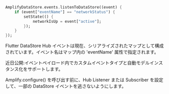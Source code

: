 ```dart
AmplifyDataStore.events.listenToDataStore((event) {
    if (event["eventName"] == "networkStatus") {
        setState(() {
            networkIsUp = event["active"];
        });
    }
});
```

<amplify-callout>

Flutter DataStore Hub イベントは現在、シリアライズされたマップとして構成されています。イベント名はマップ内の 'eventName' 属性で指定されます。

近日公開:イベントペイロード内でカスタムイベントタイプと自動モデルインスタンス化をサポートします。

</amplify-callout>

<amplify-callout>

Amplify.configure() を呼び出す前に、Hub Listener または Subscriber を設定して、一部の DataStore イベントを逃さないようにします。

</amplify-callout>
